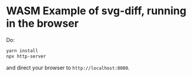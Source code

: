 # WASM Example of svg-diff, running in the browser

Do:

```bash
yarn install
npx http-server
```

and direct your browser to `http://localhost:8080`.
